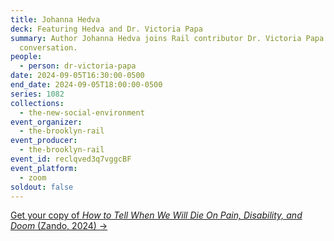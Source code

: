 ```yaml
---
title: Johanna Hedva
deck: Featuring Hedva and Dr. Victoria Papa
summary: Author Johanna Hedva joins Rail contributor Dr. Victoria Papa for a
  conversation.
people:
  - person: dr-victoria-papa
date: 2024-09-05T16:30:00-0500
end_date: 2024-09-05T18:00:00-0500
series: 1082
collections:
  - the-new-social-environment
event_organizer:
  - the-brooklyn-rail
event_producer:
  - the-brooklyn-rail
event_id: reclqved3q7vggcBF
event_platform:
  - zoom
soldout: false
---
```

[G﻿et your copy of *How to Tell When We Will Die On Pain, Disability, and Doom* (Zando, 2024) →](https://zandoprojects.com/books/how-to-tell-when-we-will-die/)